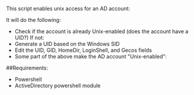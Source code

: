  This script enables unix access for an AD account:

 It will do the following:
 * Check if the account is already Unix-enabled (does the account have a UID?)
 If not:
 * Generate a UID based on the Windows SID
 * Edit the UID, GID, HomeDir, LoginShell, and Gecos fields
 * Some part of the above make the AD account "Unix-enabled":

 ##Requirements:  
 * Powershell 
 * ActiveDirectory powershell module
